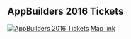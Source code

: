 ## AppBuilders 2016 Tickets

[![AppBuilders 2016 Tickets](https://api.monosnap.com/rpc/file/download?id=DZlAKsYmY59jXY00nER0vXr0nWxGah)](http://vasile.github.io/appbuilders16-tickets-map/)
[Map link](http://vasile.github.io/appbuilders16-tickets-map/)

